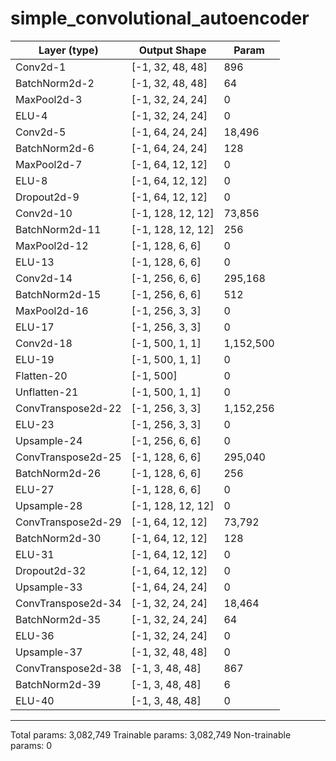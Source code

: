 # simple_convolutional_autoencoder

|Layer (type)|Output Shape|Param|
|---|---|---|
|Conv2d-1|[-1, 32, 48, 48]|896|
|BatchNorm2d-2|[-1, 32, 48, 48]|64|
|MaxPool2d-3|[-1, 32, 24, 24]|0|
|ELU-4|[-1, 32, 24, 24]|0|
|Conv2d-5|[-1, 64, 24, 24]|18,496|
|BatchNorm2d-6|[-1, 64, 24, 24]|128|
|MaxPool2d-7|[-1, 64, 12, 12]|0|
|ELU-8|[-1, 64, 12, 12]|0|
|Dropout2d-9|[-1, 64, 12, 12]|0|
|Conv2d-10|[-1, 128, 12, 12]|73,856|
|BatchNorm2d-11|[-1, 128, 12, 12]|256|
|MaxPool2d-12|[-1, 128, 6, 6]|0|
|ELU-13|[-1, 128, 6, 6]|0|
|Conv2d-14|[-1, 256, 6, 6]|295,168|
|BatchNorm2d-15|[-1, 256, 6, 6]|512|
|MaxPool2d-16|[-1, 256, 3, 3]|0|
|ELU-17|[-1, 256, 3, 3]|0|
|Conv2d-18|[-1, 500, 1, 1]|1,152,500|
|ELU-19|[-1, 500, 1, 1]|0|
|Flatten-20|[-1, 500]|0|
|Unflatten-21|[-1, 500, 1, 1]|0|
|ConvTranspose2d-22|[-1, 256, 3, 3]|1,152,256|
|ELU-23|[-1, 256, 3, 3]|0|
|Upsample-24|[-1, 256, 6, 6]|0|
|ConvTranspose2d-25|[-1, 128, 6, 6]|295,040|
|BatchNorm2d-26|[-1, 128, 6, 6]|256|
|ELU-27|[-1, 128, 6, 6]|0|
|Upsample-28|[-1, 128, 12, 12]|0|
|ConvTranspose2d-29|[-1, 64, 12, 12]|73,792|
|BatchNorm2d-30|[-1, 64, 12, 12]|128|
|ELU-31|[-1, 64, 12, 12]|0|
|Dropout2d-32|[-1, 64, 12, 12]|0|
|Upsample-33|[-1, 64, 24, 24]|0|
|ConvTranspose2d-34|[-1, 32, 24, 24]|18,464|
|BatchNorm2d-35|[-1, 32, 24, 24]|64|
|ELU-36|[-1, 32, 24, 24]|0|
|Upsample-37|[-1, 32, 48, 48]|0|
|ConvTranspose2d-38|[-1, 3, 48, 48]|867|
|BatchNorm2d-39|[-1, 3, 48, 48]|6|
|ELU-40|[-1, 3, 48, 48]|0|
----
Total params: 3,082,749
Trainable params: 3,082,749
Non-trainable params: 0
